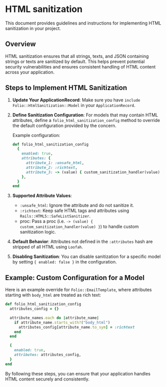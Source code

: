 # HTML sanitization

This document provides guidelines and instructions for implementing HTML sanitization in your project.

## Overview

HTML sanitization ensures that all strings, texts, and JSON containing strings or texts are sanitized by default. This helps prevent potential security vulnerabilities and ensures consistent handling of HTML content across your application.

## Steps to Implement HTML Sanitization

1. **Update Your ApplicationRecord**:
   Make sure you have `include Folio::HtmlSanitization::Model` in your `ApplicationRecord`.

2. **Define Sanitization Configuration**:
   For models that may contain HTML attributes, define a `folio_html_sanitization_config` method to override the default configuration provided by the concern.

   Example configuration:
   ```rb
   def folio_html_sanitization_config
     {
       enabled: true,
       attributes: {
         attribute_1: :unsafe_html,
         attribute_2: :richtext,
         attribute_3: -> (value) { custom_sanitization_handler(value) },
       },
     }
   end
   ```

3. **Supported Attribute Values**:
   - `:unsafe_html`: Ignore the attribute and do not sanitize it.
   - `:richtext`: Keep safe HTML tags and attributes using `Rails::HTML5::SafeListSanitizer`.
   - proc: Pass a proc (i.e. `-> (value) { custom_sanitization_handler(value) }`) to handle custom sanitization logic.

4. **Default Behavior**:
   Attributes not defined in the `:attributes` hash are stripped of all HTML using `Loofah`.

5. **Disabling Sanitization**:
   You can disable sanitization for a specific model by setting `{ enabled: false }` in the configuration.

## Example: Custom Configuration for a Model

Here is an example override for `Folio::EmailTemplate`, where attributes starting with `body_html` are treated as rich text:

```rb
def folio_html_sanitization_config
  attributes_config = {}

  attribute_names.each do |attribute_name|
    if attribute_name.starts_with?("body_html")
      attributes_config[attribute_name.to_sym] = :richtext
    end
  end

  {
    enabled: true,
    attributes: attributes_config,
  }
end
```

By following these steps, you can ensure that your application handles HTML content securely and consistently.
